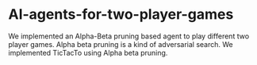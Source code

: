 # AI-agents-for-two-player-games
We implemented an Alpha-Beta pruning based agent to play different two player games. Alpha beta pruning is a kind of adversarial search. We implemented TicTacTo using Alpha beta pruning.
